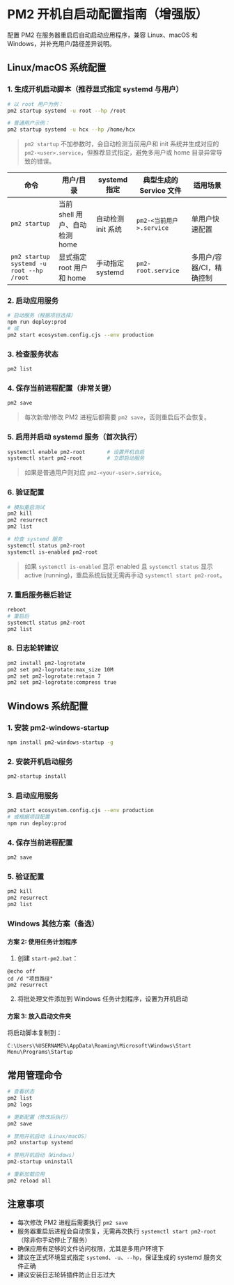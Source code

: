 # PM2 开机自启动配置指南（增强版）

配置 PM2 在服务器重启后自动启动应用程序，兼容 Linux、macOS 和 Windows，并补充用户/路径差异说明。

## Linux/macOS 系统配置

### 1. 生成开机启动脚本（推荐显式指定 systemd 与用户）

```bash
# 以 root 用户为例：
pm2 startup systemd -u root --hp /root

# 普通用户示例：
pm2 startup systemd -u hcx --hp /home/hcx
```

> `pm2 startup` 不加参数时，会自动检测当前用户和 init 系统并生成对应的 `pm2-<user>.service`，但推荐显式指定，避免多用户或 home 目录异常导致的错误。

| 命令                                     | 用户/目录                      | systemd 指定       | 典型生成的 Service 文件  | 适用场景                 |
| ---------------------------------------- | ------------------------------ | ------------------ | ------------------------ | ------------------------ |
| `pm2 startup`                            | 当前 shell 用户、自动检测 home | 自动检测 init 系统 | `pm2-<当前用户>.service` | 单用户快速配置           |
| `pm2 startup systemd -u root --hp /root` | 显式指定 root 用户和 home      | 手动指定 systemd   | `pm2-root.service`       | 多用户/容器/CI，精确控制 |

### 2. 启动应用服务

```bash
# 启动服务（根据项目选择）
npm run deploy:prod
# 或
pm2 start ecosystem.config.cjs --env production
```

### 3. 检查服务状态

```bash
pm2 list
```

### 4. 保存当前进程配置（非常关键）

```bash
pm2 save
```

> 每次新增/修改 PM2 进程后都需要 `pm2 save`，否则重启后不会恢复。

### 5. 启用并启动 systemd 服务（首次执行）

```bash
systemctl enable pm2-root       # 设置开机自启
systemctl start pm2-root        # 立即启动服务
```

> 如果是普通用户则对应 `pm2-<your-user>.service`。

### 6. 验证配置

```bash
# 模拟重启测试
pm2 kill
pm2 resurrect
pm2 list

# 检查 systemd 服务
systemctl status pm2-root
systemctl is-enabled pm2-root
```

> 如果 `systemctl is-enabled` 显示 enabled 且 `systemctl status` 显示 active (running)，重启系统后就无需再手动 `systemctl start pm2-root`。

### 7. 重启服务器后验证

```bash
reboot
# 重启后
systemctl status pm2-root
pm2 list
```

### 8. 日志轮转建议

```bash
pm2 install pm2-logrotate
pm2 set pm2-logrotate:max_size 10M
pm2 set pm2-logrotate:retain 7
pm2 set pm2-logrotate:compress true
```

## Windows 系统配置

### 1. 安装 pm2-windows-startup

```bash
npm install pm2-windows-startup -g
```

### 2. 安装开机启动服务

```bash
pm2-startup install
```

### 3. 启动应用服务

```bash
pm2 start ecosystem.config.cjs --env production
# 或根据项目配置
npm run deploy:prod
```

### 4. 保存当前进程配置

```bash
pm2 save
```

### 5. 验证配置

```bash
pm2 kill
pm2 resurrect
pm2 list
```

### Windows 其他方案（备选）

#### 方案 2: 使用任务计划程序

1. 创建 `start-pm2.bat`：

```batch
@echo off
cd /d "项目路径"
pm2 resurrect
```

2. 将批处理文件添加到 Windows 任务计划程序，设置为开机启动

#### 方案 3: 放入启动文件夹

将启动脚本复制到：

```
C:\Users\%USERNAME%\AppData\Roaming\Microsoft\Windows\Start Menu\Programs\Startup
```

## 常用管理命令

```bash
# 查看状态
pm2 list
pm2 logs

# 更新配置（修改后执行）
pm2 save

# 禁用开机启动（Linux/macOS）
pm2 unstartup systemd

# 禁用开机启动（Windows）
pm2-startup uninstall

# 重新加载应用
pm2 reload all
```

## 注意事项

- 每次修改 PM2 进程后需要执行 `pm2 save`
- 服务器重启后进程会自动恢复，无需再次执行 `systemctl start pm2-root`（除非你手动停止了服务）
- 确保应用有足够的文件访问权限，尤其是多用户环境下
- 建议在正式环境显式指定 `systemd`、`-u`、`--hp`，保证生成的 systemd 服务文件正确
- 建议安装日志轮转插件防止日志过大
